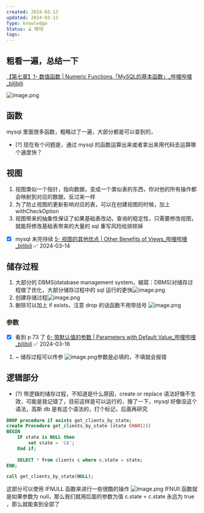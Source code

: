 ```yaml
---
created: 2024-03-13
updated: 2024-03-13
Type: knowledge
Status: ⌛️ 等待
tags:
---
```

## 粗看一遍，总结一下

[【第七章】1- 数值函数 | Numeric Functions「MySQL的基本函数」\_哔哩哔哩\_bilibili](https://www.bilibili.com/video/BV1UE41147KC/?p=55&spm_id_from=pageDriver&vd_source=eb319c6e317591be75da0554d1d79e3a)

![image.png](https://obsidian-pic-1317906728.cos.ap-nanjing.myqcloud.com/obsidian/20240313225709.png)


## 函数
mysql 里面很多函数，粗略过了一遍，大部分都是可以查到的，
- [?] 现在有个问题是，通过 mysql 的函数运算出来或者拿出来用代码去运算哪个速度快？

## 视图

1. 视图类似一个指针，指向数据，变成一个类似表的东西，你对他的所有操作都会映射到对应的数据，反过来一样
2. 为了防止视图的更新影响对应的表，可以在创建视图的时候，加上withCheckOption
3. 视图带来的抽象性保证了如果基础表改动，查询的稳定性，只需要修改视图，就能将修改基础表带来的大量的 sql 重写风险给排除掉

- [x] mysql 未完待续 [5- 视图的其他优点 | Other Benefits of Views\_哔哩哔哩\_bilibili](https://www.bilibili.com/video/BV1UE41147KC/?p=67&spm_id_from=pageDriver&vd_source=eb319c6e317591be75da0554d1d79e3a) ✅ 2024-03-14

## 储存过程

1. 大部分的 DBMS(database management system，縮寫：DBMS)对储存过程做了优化，大部分储存过程中的 sql 运行的更快![image.png](https://obsidian-pic-1317906728.cos.ap-nanjing.myqcloud.com/obsidian/20240314223701.png)
2. 创建存储过程![image.png](https://obsidian-pic-1317906728.cos.ap-nanjing.myqcloud.com/obsidian/20240314225047.png)
3. 删除可以加上 if exists，注意 drop 的话函数不用带括号 ![image.png](https://obsidian-pic-1317906728.cos.ap-nanjing.myqcloud.com/obsidian/20240314225735.png)


### 参数
- [x] 看到 p 73 了 [6- 带默认值的参数 | Parameters with Default Value\_哔哩哔哩\_bilibili](https://www.bilibili.com/video/BV1UE41147KC/?p=73&spm_id_from=pageDriver&vd_source=eb319c6e317591be75da0554d1d79e3a) ✅ 2024-03-16
1. ~ 储存过程可以传参 ![image.png](https://obsidian-pic-1317906728.cos.ap-nanjing.myqcloud.com/obsidian/20240314230104.png)参数是必填的，不填就会报错

## 逻辑部分


- [?] 带逻辑的储存过程，不知道是什么原因，create or replace 语法好像不生效，可能是我记错了，目前这样是可以运行的，搜了一下，mysql 好像没这个语法，高斯 db 是有这个语法的，打个标记，后面再研究
```sql
DROP procedure if exists get_clients_by_state;
create Procedure get_clients_by_state (state CHAR(2))
BEGIN
	IF state is NULL then 
		set state = 'CA';
	End if;
	
	SELECT * from clients c where c.state = state;
END;

call get_clients_by_state(NULL);
```

这部分可以使用 IFNULL 函数来进行一些很酷的操作
![image.png](https://obsidian-pic-1317906728.cos.ap-nanjing.myqcloud.com/obsidian/20240316235041.png)
IFNUll 函数就是如果参数为 null，那么我们就用后面的参数为值
c.state = c.state 永远为 true ，那么就能查到全部了 